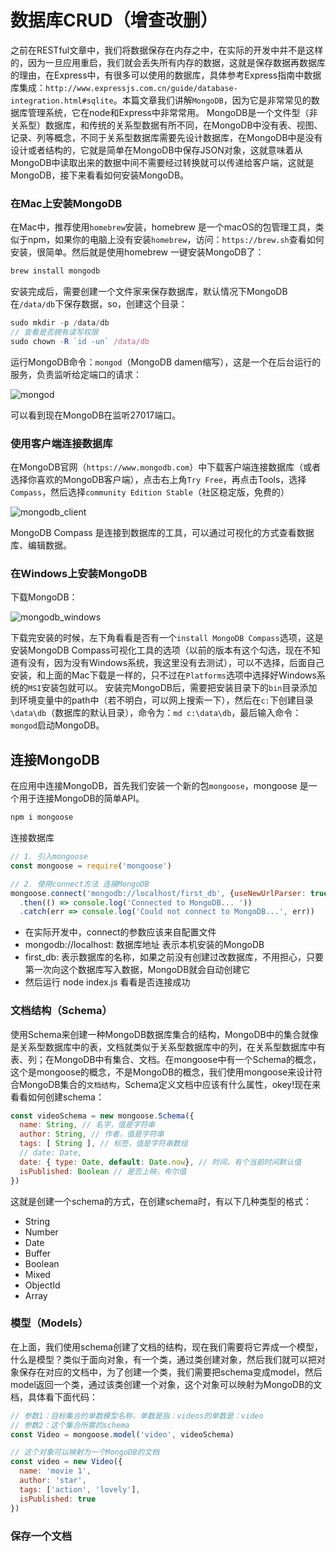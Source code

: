 # 数据库CRUD（增查改删）

之前在RESTful文章中，我们将数据保存在内存之中，在实际的开发中并不是这样的，因为一旦应用重启，我们就会丢失所有内存的数据，这就是保存数据再数据库的理由，在Express中，有很多可以使用的数据库，具体参考Express指南中数据库集成：`http://www.expressjs.com.cn/guide/database-integration.html#sqlite`。本篇文章我们讲解`MongoDB`，因为它是非常常见的数据库管理系统，它在node和Express中非常常用。
MongoDB是一个文件型（非关系型）数据库，和传统的关系型数据有所不同，在MongoDB中没有表、视图、记录、列等概念，不同于关系型数据库需要先设计数据库，在MongoDB中是没有设计或者结构的，它就是简单在MongoDB中保存JSON对象，这就意味着从MongoDB中读取出来的数据中间不需要经过转换就可以传递给客户端，这就是MongoDB，接下来看看如何安装MongoDB。

### 在Mac上安装MongoDB

在Mac中，推荐使用`homebrew`安装，homebrew 是一个macOS的包管理工具，类似于npm，如果你的电脑上没有安装`homebrew`，访问：`https://brew.sh`查看如何安装，很简单。然后就是使用homebrew 一键安装MongoDB了：

```javascript
brew install mongodb
```

安装完成后，需要创建一个文件家来保存数据库，默认情况下MongoDB在`/data/db`下保存数据，so，创建这个目录：

```javascript
sudo mkdir -p /data/db
// 查看是否拥有读写权限
sudo chown -R `id -un` /data/db
```

运行MongoDB命令：`mongod`（MongoDB damen缩写），这是一个在后台运行的服务，负责监听给定端口的请求：

![mongod](https://github.com/zkk-pro/all-round-node/blob/master/assets/mongod.png?raw=true)

可以看到现在MongoDB在监听27017端口。

### 使用客户端连接数据库

在MongoDB官网（`https://www.mongodb.com`）中下载客户端连接数据库（或者选择你喜欢的MongoDB客户端），点击右上角`Try Free`，再点击Tools，选择`Compass`，然后选择`community Edition Stable`（社区稳定版，免费的）

![mongodb_client](https://github.com/zkk-pro/all-round-node/blob/master/assets/mongodb_client.png?raw=true)

MongoDB Compass 是连接到数据库的工具，可以通过可视化的方式查看数据库、编辑数据。

### 在Windows上安装MongoDB

下载MongoDB：

![mongodb_windows](https://github.com/zkk-pro/all-round-node/blob/master/assets/mongodb_windows.png?raw=true)

下载完安装的时候，左下角看看是否有一个`install MongoDB Compass`选项，这是安装MongoDB Compass可视化工具的选项（以前的版本有这个勾选，现在不知道有没有，因为没有Windows系统，我这里没有去测试），可以不选择，后面自己安装，和上面的Mac下载是一样的，只不过在`Platforms`选项中选择好Windows系统的`MSI`安装包就可以。
安装完MongoDB后，需要把安装目录下的`bin`目录添加到环境变量中的path中（若不明白，可以网上搜索一下），然后在`c:`下创建目录`\data\db`（数据库的默认目录），命令为：`md c:\data\db`，最后输入命令：`mongod`启动MongoDB。

## 连接MongoDB

在应用中连接MongoDB，首先我们安装一个新的包`mongoose`，mongoose 是一个用于连接MongoDB的简单API。

```javascript
npm i mongoose
```

连接数据库

```javascript
// 1. 引入mongoose
const mongoose = require('mongoose')

// 2. 使用connect方法 连接MongoDB
mongoose.connect('mongodb://localhost/first_db', {useNewUrlParser: true})
  .then(() => console.log('Connected to MongoDB... '))
  .catch(err => console.log('Could not connect to MongoDB...', err))
```

- 在实际开发中，connect的参数应该来自配置文件
- mongodb://localhost: 数据库地址 表示本机安装的MongoDB
- first_db: 表示数据库的名称，如果之前没有创建过改数据库，不用担心，只要第一次向这个数据库写入数据，MongoDB就会自动创建它
- 然后运行 node index.js 看看是否连接成功

### 文档结构（Schema）

使用Schema来创建一种MongoDB数据库集合的结构，MongoDB中的集合就像是关系型数据库中的表，文档就类似于关系型数据库中的列，在关系型数据库中有表、列；在MongoDB中有集合、文档。在mongoose中有一个Schema的概念，这个是mongoose的概念，不是MongoDB的概念，我们使用mongoose来设计符合MongoDB集合的`文档结构`，Schema定义文档中应该有什么属性，okey!现在来看看如何创建schema：

```javascript
const videoSchema = new mongoose.Schema({
  name: String, // 名字，值是字符串
  author: String, // 作者，值是字符串
  tags: [ String ], // 标签，值是字符串数组
  // date: Date,
  date: { type: Date, default: Date.now}, // 时间，有个当前时间默认值
  isPublished: Boolean // 是否上映，布尔值
})
```

这就是创建一个schema的方式，在创建schema时，有以下几种类型的格式：
- String
- Number
- Date
- Buffer
- Boolean
- Mixed
- ObjectId
- Array

### 模型（Models）

在上面，我们使用schema创建了文档的结构，现在我们需要将它弄成一个模型，什么是模型？类似于面向对象，有一个类，通过类创建对象，然后我们就可以把对象保存在对应的文档中，为了创建一个类，我们需要把schema变成model，然后model返回一个类，通过该类创建一个对象，这个对象可以映射为MongoDB的文档，具体看下面代码：

```javascript
// 参数1：目标集合的单数模型名称，单数是指：videos的单数是：video
// 参数2：这个集合所需的schema
const Video = mongoose.model('video', videoSchema)

// 这个对象可以映射为一个MongoDB的文档
const video = new Video({
  name: 'movie 1',
  author: 'star',
  tags: ['action', 'lovely'],
  isPublished: true
})
```

### 保存一个文档



